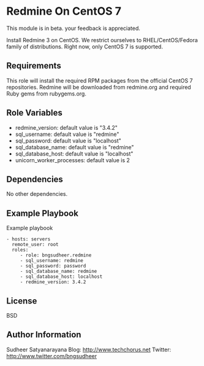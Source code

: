 Redmine On CentOS 7
=========

This module is in beta. your feedback is appreciated.

Install Redmine 3 on CentOS. We restrict ourselves to RHEL/CentOS/Fedora family of distributions. 
Right now, only CentOS 7 is supported.

Requirements
------------

This role will install the required RPM packages from the official CentOS 7
repositories. Redmine will be downloaded from redmine.org and required Ruby
gems from rubygems.org.


Role Variables
--------------

* redmine_version: default value is "3.4.2"
* sql_username: default value is "redmine"
* sql_password: default value is "localhost"
* sql_database_name: default value is "redmine"
* sql_database_host: default value is "localhost"
* unicorn_worker_processes: default value is 2


Dependencies
------------

No other dependencies.


Example Playbook
----------------

Example playbook

    - hosts: servers
      remote_user: root
      roles:
         - role: bngsudheer.redmine 
         - sql_username: redmine 
         - sql_password: password
         - sql_database_name: redmine 
         - sql_database_host: localhost 
         - redmine_version: 3.4.2

License
-------

BSD

Author Information
------------------

Sudheer Satyanarayana
Blog: http://www.techchorus.net
Twitter: http://www.twitter.com/bngsudheer
